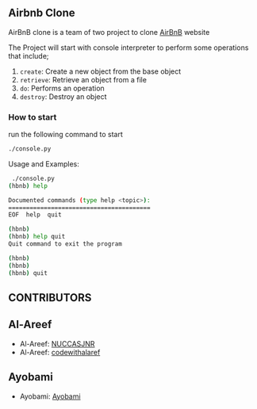 ## Airbnb Clone

AirBnB clone is a team of two project to clone [AirBnB](https://www.airbnb.com) website

The Project will start with console interpreter to perform some operations that include;

1.  `create`: Create a new object from the base object
1.  `retrieve`: Retrieve an object from a file
1.  `do`: Performs an operation
1.  `destroy`: Destroy an object

### How to start

run the following command to start

```bash
./console.py
```

Usage and Examples:

```bash
 ./console.py
(hbnb) help

Documented commands (type help <topic>):
========================================
EOF  help  quit

(hbnb)
(hbnb) help quit
Quit command to exit the program

(hbnb)
(hbnb)
(hbnb) quit
```

## CONTRIBUTORS

## Al-Areef

- Al-Areef:  [NUCCASJNR](https://github.com/NUCCASJNR)
- Al-Areef:  [codewithalaref](https://twitter.com/codewithalareef)

## Ayobami

- Ayobami: [Ayobami](https://github.com/Ayobami6)
